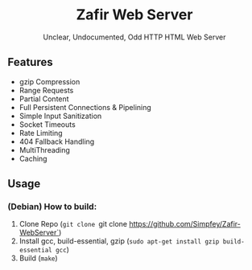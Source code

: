 <h1 align="center"> Zafir Web Server </h1>

<div align="center">
Unclear, Undocumented, Odd HTTP HTML Web Server
</div>

## Features
* gzip Compression
* Range Requests
* Partial Content
* Full Persistent Connections & Pipelining
* Simple Input Sanitization
* Socket Timeouts
* Rate Limiting
* 404 Fallback Handling
* MultiThreading
* Caching

## Usage
### (Debian) How to build:
1. Clone Repo (`git clone `git clone https://github.com/Simpfey/Zafir-WebServer`)
2. Install gcc, build-essential, gzip (`sudo apt-get install gzip build-essential gcc`)
3. Build (`make`)

